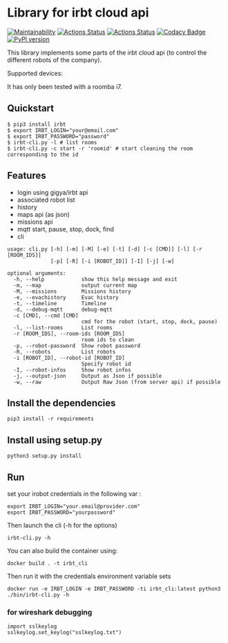 # Library for irbt cloud api

[![Maintainability](https://api.codeclimate.com/v1/badges/f0307333bdf7a58f11bb/maintainability)](https://codeclimate.com/github/tidalf/irbt/maintainability)
[![Actions Status](https://github.com/tidalf/pyirbt/workflows/Python%20application/badge.svg)](https://github.com/tidalf/irbt/actions)
[![Actions Status](https://github.com/tidalf/pyirbt/workflows/Docker%20Image%20CI/badge.svg)](https://github.com/tidalf/irbt/actions)
[![Codacy Badge](https://api.codacy.com/project/badge/Grade/071f2083c0634aef9fc33ea00ffa1ddd)](https://www.codacy.com/manual/dkorp/irbt?utm_source=github.com&amp;utm_medium=referral&amp;utm_content=tidalf/irbt&amp;utm_campaign=Badge_Grade)
[![PyPI version](https://badge.fury.io/py/irbt.svg)](https://badge.fury.io/py/irbt)

This library implements some parts of the irbt cloud api (to control the different
robots of the company).

Supported devices:

It has only been tested with a roomba i7.

## Quickstart

```
$ pip3 install irbt
$ export IRBT_LOGIN="your@email.com"
$ export IRBT_PASSWORD="password"
$ irbt-cli.py -l # list rooms 
$ irbt-cli.py -c start -r 'roomid' # start cleaning the room corresponding to the id
```

## Features

- login using gigya/irbt api
- associated robot list
- history
- maps api (as json)
- missions api
- mqtt start, pause, stop, dock, find
- cli

```shell
usage: cli.py [-h] [-m] [-M] [-e] [-t] [-d] [-c [CMD]] [-l] [-r [ROOM_IDS]]
              [-p] [-R] [-i [ROBOT_ID]] [-I] [-j] [-w]

optional arguments:
  -h, --help            show this help message and exit
  -m, --map             output current map
  -M, --missions        Missions history
  -e, --evachistory     Evac history
  -t, --timeline        Timeline
  -d, --debug-mqtt      debug-mqtt
  -c [CMD], --cmd [CMD]
                        cmd for the robot (start, stop, dock, pause)
  -l, --list-rooms      List rooms
  -r [ROOM_IDS], --room-ids [ROOM_IDS]
                        room ids to clean
  -p, --robot-password  Show robot password
  -R, --robots          List robots
  -i [ROBOT_ID], --robot-id [ROBOT_ID]
                        Specify robot id
  -I, --robot-infos     Show robot infos
  -j, --output-json     Output as Json if possible
  -w, --raw             Output Raw Json (from server api) if possible
```

## Install the dependencies

```shell
pip3 install -r requirements
```

## Install using setup.py
```shell
python3 setup.py install
```

## Run

set your irobot credentials in the following var :

```shell
export IRBT_LOGIN="your.email@provider.com"
export IRBT_PASSWORD="yourpassword"
```

Then launch the cli (-h for the options)

```shell
irbt-cli.py -h
```

You can also build the container using:

```shell
docker build . -t irbt_cli
```

Then run it with the credentials environment variable sets

```shell
docker run -e IRBT_LOGIN -e IRBT_PASSWORD -ti irbt_cli:latest python3 ./bin/irbt-cli.py -h
```

### for wireshark debugging

```shell
import sslkeylog
sslkeylog.set_keylog("sslkeylog.txt")
```

